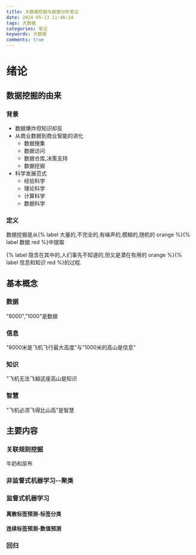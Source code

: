 ```yaml
---
title: 大数据挖掘与数据分析笔记
date: 2024-05-13 11:46:14
tags: 大数据
categories: 笔记
keywords: 大数据
comments: true
---
```

# 绪论

## 数据挖掘的由来

### 背景

- 数据爆炸但知识却反
- 从商业数据到商业智能的进化
  - 数据搜集
  - 数据访问
  - 数据仓库,决策支持
  - 数据挖掘
- 科学发展范式
  - 经验科学
  - 理论科学
  - 计算科学
  - 数据科学

### 定义

数据挖掘是从{% label 大量的,不完全的,有噪声的,模糊的,随机的 orange %}{% label 数据 red %}中提取

{% label 隐含在其中的,人们事先不知道的,但又是潜在有用的 orange %}{% label 信息和知识 red %}的过程.

## 基本概念

### 数据

"8000","1000"是数据

### 信息

"8000米是飞机飞行最大高度"与"1000米的高山是信息"

### 知识

"飞机无法飞越这座高山是知识

### 智慧

"飞机必须飞得比山高"是智慧

## 主要内容

### 关联规则挖掘

牛奶和尿布

### 非监督式机器学习--聚类

### 监督式机器学习

#### 离散标签预测-标签分类

#### 连续标签预测-数值预测

### 回归


